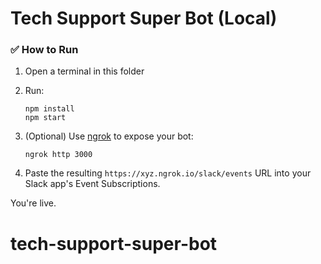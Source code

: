 # Tech Support Super Bot (Local)

### ✅ How to Run

1. Open a terminal in this folder
2. Run:
   ```
   npm install
   npm start
   ```

3. (Optional) Use [ngrok](https://ngrok.com) to expose your bot:
   ```
   ngrok http 3000
   ```
4. Paste the resulting `https://xyz.ngrok.io/slack/events` URL into your Slack app's Event Subscriptions.

You're live.
# tech-support-super-bot
